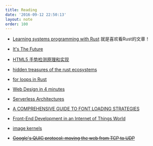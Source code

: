 ```yaml
---
title: Reading
date: '2016-09-12 22:50:13'
layout: note
order: 100
---
```


- [Learning systems programming with Rust](http://jvns.ca/blog/2016/09/11/rustconf-keynote/) 就是喜欢看Rust的文章！
- [It's The Future](https://circleci.com/blog/its-the-future/)
- [HTML5 手势检测原理和实现](http://qianduan.guru/2016/08/13/gesture_detection_in_html5/)
- [hidden treasures of the rust ecosystems](https://scribbles.pascalhertleif.de/hidden-treasures-of-the-rust-ecosystems.html)
- [for loops in Rust](http://xion.io/post/code/rust-for-loop.html)
- [Web Design in 4 minutes](http://jgthms.com/web-design-in-4-minutes)
- [Serverless Architectures](http://martinfowler.com/articles/serverless.html)
- [A COMPREHENSIVE GUIDE TO FONT LOADING STRATEGIES](https://www.zachleat.com/web/comprehensive-webfonts)
- [Front-End Development in an Internet of Things World](https://www.sitepoint.com/the-future-of-the-web-in-an-internet-of-things-world/)
- [image kernels](http://setosa.io/ev/image-kernels/)

- <del>[Google's QUIC protocol: moving the web from TCP to UDP](https://ma.ttias.be/googles-quic-protocol-moving-web-tcp-udp/)</del>
